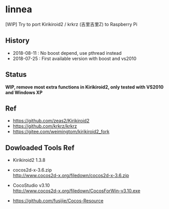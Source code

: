 # linnea
[WIP] Try to port Kirikiroid2 / krkrz (吉里吉里Z) to Raspberry Pi

## History  
* 2018-08-11 : No boost depend, use pthread instead  
* 2018-07-25 : First available version with boost and vs2010  

## Status  
**WIP, remove most extra functions in Kirikiroid2, only tested with VS2010 and Windows XP**  

## Ref  
* https://github.com/zeas2/Kirikiroid2  
* https://github.com/krkrz/krkrz  
* https://gitee.com/weimingtom/kirikiroid2_fork  

## Dowloaded Tools Ref  
* Kirikiroid2 1.3.8  

* cocos2d-x-3.6.zip  
http://www.cocos2d-x.org/filedown/cocos2d-x-3.6.zip  

* CocoStudio v3.10  
http://www.cocos2d-x.org/filedown/CocosForWin-v3.10.exe  

* https://github.com/fusijie/Cocos-Resource  

